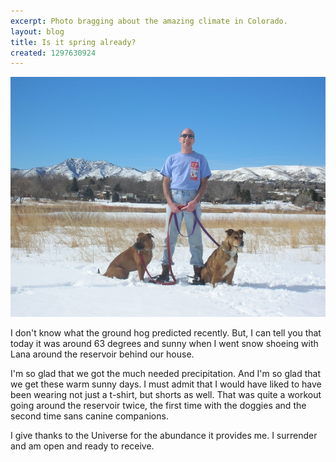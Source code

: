 ```yaml
---
excerpt: Photo bragging about the amazing climate in Colorado.
layout: blog
title: Is it spring already?
created: 1297630924
---
```

<div class="blogphoto"><img src="/sites/blog.marceisaacson.com/files/pictures/snowshoe-in-tshirt.jpg" alt="Snowshoeing in short sleeves" width="512" height="384" /></div>
<p>I don't know what the ground hog predicted recently. But, I can tell you that today it was around 63 degrees and sunny when I went snow shoeing with Lana around the reservoir behind our house.</p>
<p>I'm so glad that we got the much needed precipitation. And I'm so glad that we get these warm sunny days. I must admit that I would have liked to have been wearing not just a t-shirt, but shorts as well. That was quite a workout going around the reservoir twice, the first time with the doggies and the second time sans canine companions.</p>
<p>I give thanks to the Universe for the abundance it provides me. I surrender and am open and ready to receive.</p>
